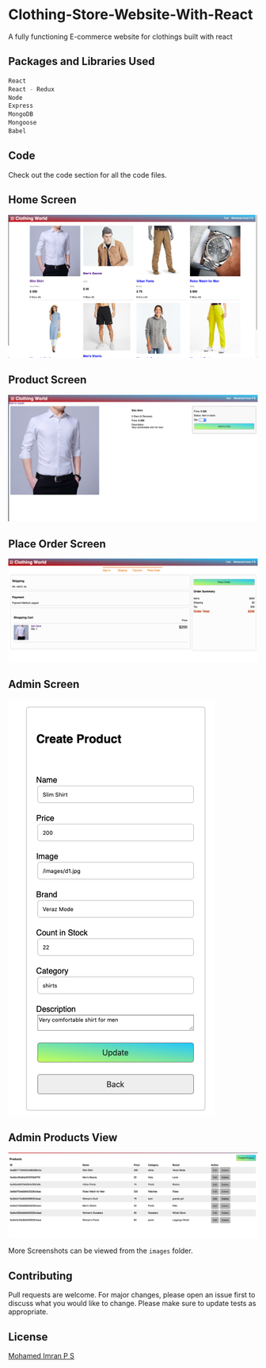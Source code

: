 # Clothing-Store-Website-With-React
A fully functioning E-commerce website for clothings built with react

## Packages and Libraries Used
```bash
React
React - Redux
Node 
Express
MongoDB
Mongoose
Babel
```
## Code
Check out the code section for all the code files.


## Home Screen
![](images/Homescreen.png)

## Product Screen
![](images/ProductDetails.png)

## Place Order Screen
![](images/PlaceOrderScreen.png)

## Admin Screen
![](images/AdminEditProductScreen.png)

## Admin Products View
![](images/Admin%20Screen.png)

More Screenshots can be viewed from the `images` folder.

## Contributing
Pull requests are welcome. For major changes, please open an issue first to discuss what you would like to change.
Please make sure to update tests as appropriate.

## License
[Mohamed Imran P S](https://linkedin.com/in/mohamedimranps)
